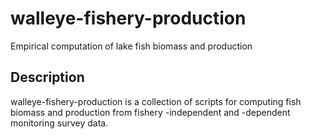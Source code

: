 # walleye-fishery-production
Empirical computation of lake fish biomass and production

## Description 
walleye-fishery-production is a collection  of scripts for computing fish biomass and production from fishery -independent and -dependent monitoring survey data.
